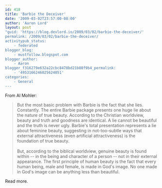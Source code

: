 ```yaml
---
id: 418
title: 'Barbie the Deceiver'
date: '2009-03-02T23:57:00-08:00'
author: 'Aaron Lord'
layout: post
"guid: 'https://blog.devlord.io/2009/03/02/barbie-the-deceiver/'
permalink: /2009/03/02/barbie-the-deceiver/
activitypub_status:
    - federated
blogger_blog:
    - mustfollow.blogspot.com
blogger_author:
    - Aaron
blogger_f316279e632a22cbc8478bd21b80f9b4_permalink:
    - '4953166246025624051'
categories:
    - General
---
```


From Al Mohler:<blockquote>But the most basic problem with Barbie is the fact that she lies.  Constantly.  The entire Barbie package presents one huge lie about the nature of true beauty.  According to the Christian worldview, beauty and truth and goodness are identical.  A lie cannot be beautiful and the truth is never ugly.  Barbie's total presentation represents a lie about feminine beauty, suggesting in not-too-subtle ways that external attractiveness (even artificial attractiveness) is the foundation of true beauty.<br /><br />But, according to the biblical worldview, genuine beauty is found within -- in the being and character of a person -- not in their external appearance.  The first principle of human beauty is the fact that every human being, male and female, is made in God's image.  No one made in God's image can be anything less than beautiful.</blockquote>Read more.<div class="blogger-post-footer"></div>